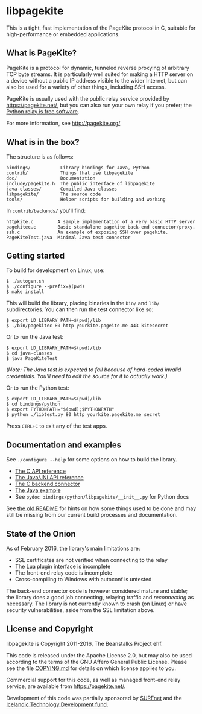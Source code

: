 # libpagekite #

This is a tight, fast implementation of the PageKite protocol in C,
suitable for high-performance or embedded applications.


## What is PageKite? ##

PageKite is a protocol for dynamic, tunneled reverse proxying of arbitrary
TCP byte streams. It is particularly well suited for making a HTTP server
on a device without a public IP address visible to the wider Internet, but
can also be used for a variety of other things, including SSH access.

PageKite is usually used with the public relay service provided by
<https://pagekite.net/>, but you can also run your own relay if you prefer;
the [Python relay is free software](https://github.com/pagekite/PyPagekite/).

For more information, see <http://pagekite.org/>


## What is in the box? ##

The structure is as follows:

    bindings/           Library bindings for Java, Python
    contrib/            Things that use libpagekite
    doc/                Documentation
    include/pagekite.h  The public interface of libpagekite
    java-classes/       Compiled Java classes
    libpagekite/        The source code
    tools/              Helper scripts for building and working

In `contrib/backends/` you'll find:

    httpkite.c         A sample implementation of a very basic HTTP server
    pagekitec.c        Basic standalone pagekite back-end connector/proxy.
    ssh.c              An example of exposing SSH over pagekite.
    PageKiteTest.java  Minimal Java test connector


## Getting started ##

To build for development on Linux, use:

    $ ./autogen.sh
    $ ./configure --prefix=$(pwd)
    $ make install

This will build the library, placing binaries in the `bin/` and `lib/`
subdirectories. You can then run the test connector like so:

    $ export LD_LIBRARY_PATH=$(pwd)/lib
    $ ./bin/pagekitec 80 http yourkite.pageite.me 443 kitesecret

Or to run the Java test:

    $ export LD_LIBRARY_PATH=$(pwd)/lib
    $ cd java-classes
    $ java PageKiteTest

*(Note: The Java test is expected to fail because of hard-coded invalid
credentials. You'll need to edit the source for it to actually work.)*

Or to run the Python test:

    $ export LD_LIBRARY_PATH=$(pwd)/lib
    $ cd bindings/python
    $ export PYTHONPATH="$(pwd);$PYTHONPATH"
    $ python ./libtest.py 80 http yourkite.pagekite.me secret

Press `CTRL+C` to exit any of the test apps.


## Documentation and examples

See `./configure --help` for some options on how to build the library.

   * [The C API reference        ](doc/API.md)
   * [The Java/JNI API reference ](doc/API_JNI.md)
   * [The C backend connector    ](contrib/backends/pagekitec.c)
   * [The Java example           ](contrib/backends/PageKiteTest.java)
   * See `pydoc bindings/python/libpagekite/__init__.py` for Python docs

See [the old README](doc/README-OLD.md) for hints on how some things used
to be done and may still be missing from our current build processes and
documentation.


## State of the Onion

As of February 2016, the library's main limitations are:

   * SSL certificates are not verified when connecting to the relay
   * The Lua plugin interface is incomplete
   * The front-end relay code is incomplete
   * Cross-compiling to Windows with autoconf is untested

The back-end connector code is however considered mature and stable; the
library does a good job connecting, relaying traffic and *reconnecting* as
necessary. The library is not currently known to crash (on Linux) or have
security vulnerabilities, aside from the SSL limitation above.


## License and Copyright ##

libpagekite is Copyright 2011-2016, The Beanstalks Project ehf.

This code is released under the Apache License 2.0, but may also be used
according to the terms of the GNU Affero General Public License.  Please
see the file [COPYING.md](doc/COPYING.md) for details on which license applies
to you.

Commercial support for this code, as well as managed front-end relay service,
are available from <https://pagekite.net/>.

Development of this code was partially sponsored by
[SURFnet](http://www.surfnet.nl) and the [Icelandic Technology Development
fund](http://www.rannis.is/).

